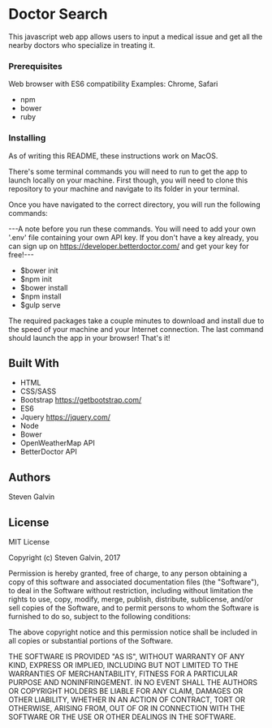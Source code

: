 # Doctor Search

This javascript web app allows users to input a medical issue and get all the nearby doctors who specialize in treating it.

### Prerequisites

Web browser with ES6 compatibility
Examples: Chrome, Safari

* npm
* bower
* ruby

### Installing

As of writing this README, these instructions work on MacOS.

There's some terminal commands you will need to run to get the app to launch locally on your machine. First though, you will need to clone this repository to your machine and navigate to its folder in your terminal.

Once you have navigated to the correct directory, you will run the following commands:

---A note before you run these commands. You will need to add your own '.env' file containing your own API key. If you don't have a key already, you can sign up on https://developer.betterdoctor.com/ and get your key for free!---

* $bower init
* $npm init
* $bower install
* $npm install
* $gulp serve

The required packages take a couple minutes to download and install due to the speed of your machine and your Internet connection. The last command should launch the app in your browser! That's it!

## Built With

* HTML
* CSS/SASS
* Bootstrap https://getbootstrap.com/
* ES6
* Jquery https://jquery.com/
* Node
* Bower
* OpenWeatherMap API
* BetterDoctor API

## Authors

Steven Galvin

## License

MIT License

Copyright (c) Steven Galvin, 2017

Permission is hereby granted, free of charge, to any person obtaining a copy
of this software and associated documentation files (the "Software"), to deal
in the Software without restriction, including without limitation the rights
to use, copy, modify, merge, publish, distribute, sublicense, and/or sell
copies of the Software, and to permit persons to whom the Software is furnished to do so, subject to the following conditions:

The above copyright notice and this permission notice shall be included in all
copies or substantial portions of the Software.

THE SOFTWARE IS PROVIDED "AS IS", WITHOUT WARRANTY OF ANY KIND, EXPRESS OR
IMPLIED, INCLUDING BUT NOT LIMITED TO THE WARRANTIES OF MERCHANTABILITY,
FITNESS FOR A PARTICULAR PURPOSE AND NONINFRINGEMENT. IN NO EVENT SHALL THE
AUTHORS OR COPYRIGHT HOLDERS BE LIABLE FOR ANY CLAIM, DAMAGES OR OTHER
LIABILITY, WHETHER IN AN ACTION OF CONTRACT, TORT OR OTHERWISE, ARISING FROM,
OUT OF OR IN CONNECTION WITH THE SOFTWARE OR THE USE OR OTHER DEALINGS IN THE
SOFTWARE.
